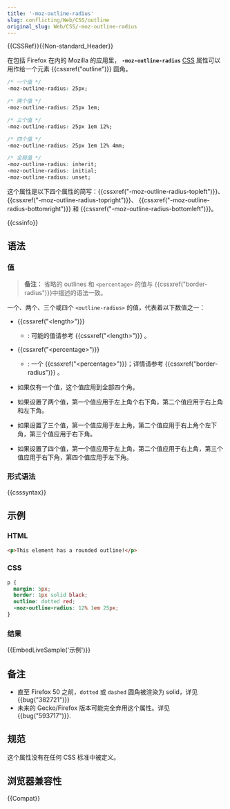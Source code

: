 ```yaml
---
title: '-moz-outline-radius'
slug: conflicting/Web/CSS/outline
original_slug: Web/CSS/-moz-outline-radius
---
```


{{CSSRef}}{{Non-standard_Header}}

在包括 Firefox 在内的 Mozilla 的应用里， **`-moz-outline-radius`** [CSS](/zh-CN/docs/Web/CSS) 属性可以用作给一个元素 {{cssxref("outline")}} 圆角。

```css
/* 一个值 */
-moz-outline-radius: 25px;

/* 两个值 */
-moz-outline-radius: 25px 1em;

/* 三个值 */
-moz-outline-radius: 25px 1em 12%;

/* 四个值 */
-moz-outline-radius: 25px 1em 12% 4mm;

/* 全局值 */
-moz-outline-radius: inherit;
-moz-outline-radius: initial;
-moz-outline-radius: unset;
```

这个属性是以下四个属性的简写：{{cssxref("-moz-outline-radius-topleft")}}、 {{cssxref("-moz-outline-radius-topright")}}、 {{cssxref("-moz-outline-radius-bottomright")}} 和 {{cssxref("-moz-outline-radius-bottomleft")}}。

{{cssinfo}}

## 语法

### 值

> **备注：** 省略的 outlines 和 `<percentage>` 的值与 {{cssxref("border-radius")}}中描述的语法一致。

一个、两个、三个或四个 `<outline-radius>` 的值，代表着以下数值之一：

- {{cssxref("&lt;length&gt;")}}
  - : 可能的值请参考 {{cssxref("&lt;length&gt;")}} 。
- {{cssxref("&lt;percentage&gt;")}}
  - : 一个 {{cssxref("&lt;percentage&gt;")}}；详情请参考 {{cssxref("border-radius")}} 。

- 如果仅有一个值，这个值应用到全部四个角。
- 如果设置了两个值，第一个值应用于左上角个右下角，第二个值应用于右上角和左下角。
- 如果设置了三个值，第一个值应用于左上角，第二个值应用于右上角个左下角，第三个值应用于右下角。
- 如果设置了四个值，第一个值应用于左上角，第二个值应用于右上角，第三个值应用于右下角，第四个值应用于左下角。

### 形式语法

{{csssyntax}}

## 示例

### HTML

```html
<p>This element has a rounded outline!</p>
```

### CSS

```css
p {
  margin: 5px;
  border: 1px solid black;
  outline: dotted red;
  -moz-outline-radius: 12% 1em 25px;
}
```

### 结果

{{EmbedLiveSample('示例')}}

## 备注

- 直至 Firefox 50 之前，`dotted` 或 `dashed` 圆角被渲染为 solid，详见 {{bug("382721")}}
- 未来的 Gecko/Firefox 版本可能完全弃用这个属性。详见 {{bug("593717")}}.

## 规范

这个属性没有在任何 CSS 标准中被定义。

## 浏览器兼容性

{{Compat}}
